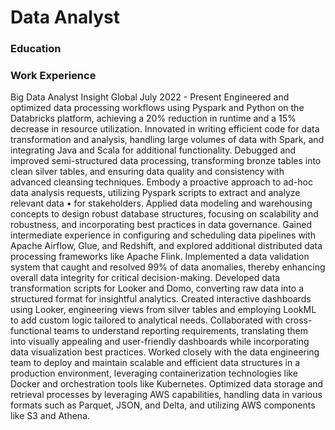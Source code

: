 # Data Analyst

### Education

### Work Experience

Big Data Analyst
Insight Global July 2022 - Present
Engineered and optimized data processing workflows using Pyspark and Python on the Databricks platform, achieving a 20% reduction in
runtime and a 15% decrease in resource utilization.
Innovated in writing efficient code for data transformation and analysis, handling large volumes of data with Spark, and integrating Java and
Scala for additional functionality.
Debugged and improved semi-structured data processing, transforming bronze tables into clean silver tables, and ensuring data quality and
consistency with advanced cleansing techniques.
Embody a proactive approach to ad-hoc data analysis requests, utilizing Pyspark scripts to extract and analyze relevant data • for stakeholders.
Applied data modeling and warehousing concepts to design robust database structures, focusing on scalability and robustness, and
incorporating best practices in data governance.
Gained intermediate experience in configuring and scheduling data pipelines with Apache Airflow, Glue, and Redshift, and explored
additional distributed data processing frameworks like Apache Flink.
Implemented a data validation system that caught and resolved 99% of data anomalies, thereby enhancing overall data integrity for critical
decision-making.
Developed data transformation scripts for Looker and Domo, converting raw data into a structured format for insightful analytics.
Created interactive dashboards using Looker, engineering views from silver tables and employing LookML to add custom logic tailored to
analytical needs.
Collaborated with cross-functional teams to understand reporting requirements, translating them into visually appealing and user-friendly
dashboards while incorporating data visualization best practices.
Worked closely with the data engineering team to deploy and maintain scalable and efficient data structures in a production environment,
leveraging containerization technologies like Docker and orchestration tools like Kubernetes.
Optimized data storage and retrieval processes by leveraging AWS capabilities, handling data in various formats such as Parquet, JSON, and
Delta, and utilizing AWS components like S3 and Athena.
